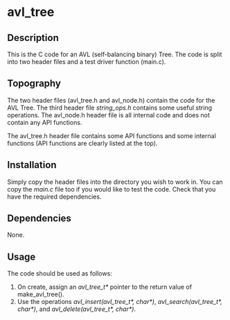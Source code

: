 # avl_tree

## Description
This is the C code for an AVL (self-balancing binary) Tree. The code is split into two header files and a test driver function (main.c).

## Topography

The two header files (avl_tree.h and avl_node.h) contain the code for the AVL Tree. The third header file _string_ops.h_ contains some useful string operations.
The avl_node.h header file is all internal code and does not contain any API functions.

The avl_tree.h header file contains some API functions and some internal functions (API functions are clearly
listed at the top).

## Installation

Simply copy the header files into the directory you wish to work in. You can copy the *main.c* file too if you
would like to test the code.
Check that you have the required dependencies.

## Dependencies

None.

## Usage

The code should be used as follows:
1. On create, assign an _avl_tree_t*_ pointer to the return value of make_avl_tree().
2. Use the operations _avl_insert(avl_tree_t*, char*)_, _avl_search(avl_tree_t*, char*)_, and _avl_delete(avl_tree_t*, char*)_.
